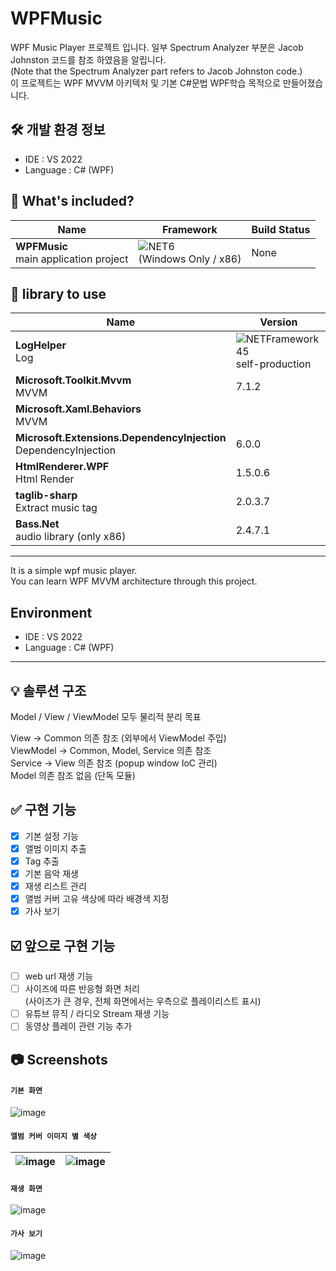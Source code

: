 # WPFMusic

WPF Music Player 프로젝트 입니다.
일부 Spectrum Analyzer 부분은 Jacob Johnston 코드를 참조 하였음을 알립니다.<br/>
(Note that the Spectrum Analyzer part refers to Jacob Johnston code.)<br/>
이 프로젝트는 WPF MVVM 아키텍처 및 기본 C#문법 WPF학습 목적으로 만들어졌습니다.

🛠️ 개발 환경 정보
-

- IDE : VS 2022
- Language : C# (WPF)


📁 What's included?
-

| Name| Framework | Build Status |
| --- | --- | --- | 
| **WPFMusic**<br />main application project | ![NET6](https://img.shields.io/badge/.NET-6.0-red)<br/>(Windows Only / x86) | None


📕 library to use
-

| Name | Version |
| --- | --- |
| **LogHelper**<br/>Log | ![NETFramework45](https://img.shields.io/badge/.NET%20Framework-4.5-orange)<br/>self-production
| **Microsoft.Toolkit.Mvvm**<br/>MVVM | 7.1.2 |
| **Microsoft.Xaml.Behaviors**<br/>MVVM |  |
| **Microsoft.Extensions.DependencyInjection**<br />DependencyInjection | 6.0.0 |
| **HtmlRenderer.WPF**<br />Html Render | 1.5.0.6 |
| **taglib-sharp**<br />Extract music tag | 2.0.3.7 |
| **Bass.Net**<br />audio library (only x86) | 2.4.7.1 |


***

It is a simple wpf music player.<br/>
You can learn WPF MVVM architecture through this project.

Environment
-

- IDE : VS 2022
- Language : C# (WPF)

***



💡 솔루션 구조
-

Model / View / ViewModel 모두 물리적 분리 목표


View -> Common 의존 참조 (외부에서 ViewModel 주입)<br/>
ViewModel -> Common, Model, Service 의존 참조<br/>
Service -> View 의존 참조 (popup window IoC 관리) <br/>
Model 의존 참조 없음 (단독 모듈)

✅ 구현 기능
-

- [x] 기본 설정 기능
- [x] 앨범 이미지 추출
- [x] Tag 추출
- [x] 기본 음악 재생
- [x] 재생 리스트 관리
- [x] 앨범 커버 고유 색상에 따라 배경색 지정
- [x] 가사 보기

☑️ 앞으로 구현 기능
-

- [ ] web url 재생 기능
- [ ] 사이즈에 따른 반응형 화면 처리<br/>(사이즈가 큰 경우, 전체 화면에서는 우측으로 플레이리스트 표시)
- [ ] 유튜브 뮤직 / 라디오 Stream 재생 기능
- [ ] 동영상 플레이 관련 기능 추가

📷 Screenshots
-

#### `기본 화면`
![image](https://user-images.githubusercontent.com/13028129/170911190-898f412f-8e41-469a-93bd-b8bbb55f4df7.png)


#### `앨범 커버 이미지 별 색상`
| ![image](https://user-images.githubusercontent.com/13028129/170911322-23f02d47-578d-4a0e-b0b5-ee067170e0a9.png) | ![image](https://user-images.githubusercontent.com/13028129/170911334-2f90a9bc-8c18-4433-9676-a7836b8f1ee0.png) |
| --- | --- |


#### `재생 화면`
![image](https://user-images.githubusercontent.com/13028129/170911391-610d5899-46c8-4b22-9723-86bf83347e44.png)


#### `가사 보기`
![image](https://user-images.githubusercontent.com/13028129/170911399-355bb019-867f-4b2d-bd87-8bd54d4a982d.png)
